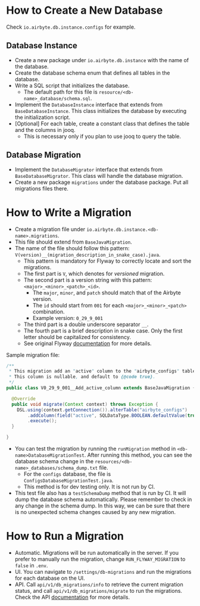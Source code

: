 # How to Create a New Database

Check `io.airbyte.db.instance.configs` for example.

## Database Instance
- Create a new package under `io.airbyte.db.instance` with the name of the database.
- Create the database schema enum that defines all tables in the database.
- Write a SQL script that initializes the database.
  - The default path for this file is `resource/<db-name>_database/schema.sql`.
- Implement the `DatabaseInstance` interface that extends from `BaseDatabaseInstance`. This class initializes the database by executing the initialization script.
- [Optional] For each table, create a constant class that defines the table and the columns in jooq.
  - This is necessary only if you plan to use jooq to query the table.

## Database Migration
- Implement the `DatabaseMigrator` interface that extends from `BaseDatabaseMigrator`. This class will handle the database migration.
- Create a new package `migrations` under the database package. Put all migrations files there.

# How to Write a Migration
- Create a migration file under `io.airbyte.db.instance.<db-name>.migrations`.
- This file should extend from `BaseJavaMigration`.
- The name of the file should follow this pattern: `V(version)__(migration_description_in_snake_case).java`.
  - This pattern is mandatory for Flyway to correctly locate and sort the migrations.
  - The first part is `V`, which denotes for *versioned* migration.
  - The second part is a version string with this pattern: `<major>_<minor>_<patch>_<id>`.
    - The `major`, `minor`, and `patch` should match that of the Airbyte version.
    - The `id` should start from `001` for each `<major>_<minor>_<patch>` combination.
    - Example version: `0_29_9_001`
  - The third part is a double underscore separator `__`.
  - The fourth part is a brief description in snake case. Only the first letter should be capitalized for consistency. 
  - See original Flyway [documentation](https://flywaydb.org/documentation/concepts/migrations#naming-1) for more details.

Sample migration file:

```java
/**
 * This migration add an "active" column to the "airbyte_configs" table.
 * This column is nullable, and default to {@code true}.
 */
public class V0_29_9_001__Add_active_column extends BaseJavaMigration {

  @Override
  public void migrate(Context context) throws Exception {
    DSL.using(context.getConnection()).alterTable("airbyte_configs")
        .addColumn(field("active", SQLDataType.BOOLEAN.defaultValue(true).nullable(true)))
        .execute();
  }

}
```

- You can test the migration by running the `runMigration` method in `<db-name>DatabaseMigrationTest`. After running this method, you can see the database schema change in the `resources/<db-name>_databases/schema_dump.txt` file.
  - For the `configs` database, the file is `ConfigsDatabaseMigrationTest.java`.
  - This method is for dev testing only. It is not run by CI.
- This test file also has a `testSchemaDump` method that is run by CI. It will dump the database schema automatically. Please remember to check in any change in the schema dump. In this way, we can be sure that there is no unexpected schema changes caused by any new migration.

# How to Run a Migration
- Automatic. Migrations will be run automatically in the server. If you prefer to manually run the migration, change `RUN_FLYWAY_MIGRATION` to `false` in `.env`.
- UI. You can navigate to `/settings/db-migrations` and run the migrations for each database on the UI.
- API. Call `api/v1/db_migrations/info` to retrieve the current migration status, and call `api/v1/db_migrations/migrate` to run the migrations. Check the API [documentation](https://airbyte-public-api-docs.s3.us-east-2.amazonaws.com/rapidoc-api-docs.html#tag--db_migration) for more details.
